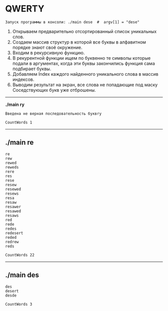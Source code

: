 # QWERTY
    Запуск программы в консоли: ./main dese  #  argv[1] = "dese"
    
1. Открываем предварительно отсортированный список уникальных слов.
2. Создаем массив структур в которой все буквы в алфавитном порядке знают своё окружение.
3. Входим в рекурсивную функцию.
4. В рекурентной функции ищем по буквенно те символы которые подали в аргументах, когда эти буквы закончились функция сама подбирает буквы.
5. Добавляем Index каждого найденного уникального слова в массив индексов.
6. Выводим результат на экран, все слова не попадающие под маску Соседствующих букв уже отброшены.

------------------------------- 

**./main ry**

	Введена не верная последовательность буквry

	CountWords 1 

-------------------------------------

**./main re**
------------------------------
	re
	rew
	rewed
	reweds
	rere
	res
	rese
	resew
	resewed
	resews
	resa
	resaw
	resawer
	resawed
	resaws
	red
	rede
	redes
	redesert
	reded
	redrew
	reds

	CountWords 22 


-------------

**./main des**
------------------------
	des
	desert
	desde

	CountWords 3 